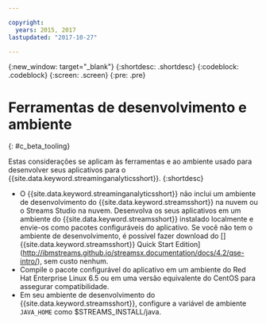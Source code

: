 ```yaml
---

copyright:
  years: 2015, 2017
lastupdated: "2017-10-27"

---
```


<!-- Attribute definitions -->
{:new_window: target="_blank"}
{:shortdesc: .shortdesc}
{:codeblock: .codeblock}
{:screen: .screen}
{:pre: .pre}

# Ferramentas de desenvolvimento e ambiente
{: #c_beta_tooling}


Estas considerações se aplicam às ferramentas e ao ambiente usado para desenvolver seus aplicativos para o {{site.data.keyword.streaminganalyticsshort}}.
{:shortdesc}


* O {{site.data.keyword.streaminganalyticsshort}} não inclui um ambiente de desenvolvimento do {{site.data.keyword.streamsshort}}
na nuvem ou o Streams Studio na nuvem. Desenvolva os seus aplicativos em um ambiente do {{site.data.keyword.streamsshort}} instalado localmente e envie-os
como pacotes configuráveis do aplicativo. Se você não tem o ambiente de desenvolvimento, é possível fazer download do []{{site.data.keyword.streamsshort}} Quick Start Edition] (http://ibmstreams.github.io/streamsx.documentation/docs/4.2/qse-intro/), sem custo nenhum.
* Compile o pacote configurável do aplicativo em um ambiente do Red Hat Enterprise Linux 6.5 ou em uma versão equivalente do CentOS para assegurar
compatibilidade.
* Em seu ambiente de desenvolvimento do {{site.data.keyword.streamsshort}}, configure a variável de ambiente
`JAVA_HOME` como $STREAMS_INSTALL/java.
